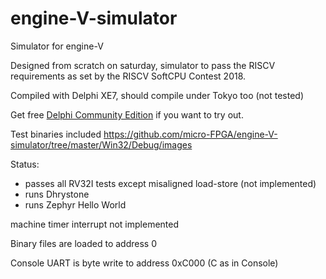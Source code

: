 # engine-V-simulator
Simulator for engine-V

Designed from scratch on saturday, simulator to pass the RISCV requirements as set by the RISCV SoftCPU Contest 2018.

Compiled with Delphi XE7, should compile under Tokyo too (not tested) 

Get free [Delphi Community Edition](https://www.embarcadero.com/products/delphi/starter/free-download) if you want to try out.

Test binaries included https://github.com/micro-FPGA/engine-V-simulator/tree/master/Win32/Debug/images

Status: 
* passes all RV32I tests except misaligned load-store (not implemented)
* runs Dhrystone
* runs Zephyr Hello World

machine timer interrupt not implemented

Binary files are loaded to address 0

Console UART is byte write to address 0xC000 (C as in Console)
